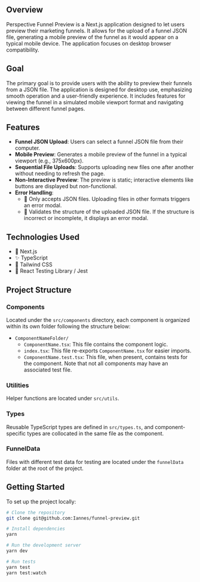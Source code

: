 ## Overview

Perspective Funnel Preview is a Next.js application designed to let users preview their marketing funnels. It allows for the upload of a funnel JSON file, generating a mobile preview of the funnel as it would appear on a typical mobile device. The application focuses on desktop browser compatibility.

## Goal

The primary goal is to provide users with the ability to preview their funnels from a JSON file. The application is designed for desktop use, emphasizing smooth operation and a user-friendly experience. It includes features for viewing the funnel in a simulated mobile viewport format and navigating between different funnel pages.

## Features

- **Funnel JSON Upload**: Users can select a funnel JSON file from their computer.
- **Mobile Preview**: Generates a mobile preview of the funnel in a typical viewport (e.g., 375x600px).
- **Sequential File Uploads**: Supports uploading new files one after another without needing to refresh the page.
- **Non-Interactive Preview**: The preview is static; interactive elements like buttons are displayed but non-functional.
- **Error Handling**:
  - 🚫 Only accepts JSON files. Uploading files in other formats triggers an error modal.
  - 🚫 Validates the structure of the uploaded JSON file. If the structure is incorrect or incomplete, it displays an error modal.

## Technologies Used

- 🚀 Next.js
- ✨ TypeScript
- 🎨 Tailwind CSS
- 🧪 React Testing Library / Jest


## Project Structure

### Components

Located under the `src/components` directory, each component is organized within its own folder following the structure below:

- `ComponentNameFolder/`
  - `ComponentName.tsx`: This file contains the component logic.
  - `index.tsx`: This file re-exports `ComponentName.tsx` for easier imports.
  - `ComponentName.test.tsx`: This file, when present, contains tests for the component. Note that not all components may have an associated test file.

### Utilities

Helper functions are located under `src/utils`.

### Types

Reusable TypeScript types are defined in `src/types.ts`, and component-specific types are collocated in the same file as the component.

### FunnelData

Files with different test data for testing are located under the `funnelData` folder at the root of the project.

## Getting Started

To set up the project locally:

```bash
# Clone the repository
git clone git@github.com:Iannes/funnel-preview.git

# Install dependencies
yarn

# Run the development server
yarn dev

# Run tests
yarn test
yarn test:watch
```
